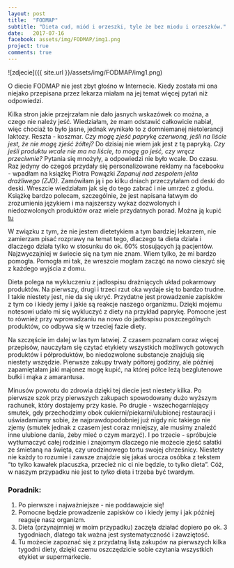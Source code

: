 ```yaml
---
layout: post
title:  "FODMAP"
subtitle: "Dieta cud, miód i orzeszki, tyle że bez miodu i orzeszków."
date:   2017-07-16
facebook: assets/img/FODMAP/img1.png
project: true
comments: true
---
```


![zdjecie]({{ site.url }}/assets/img/FODMAP/img1.png)

O diecie FODMAP nie jest zbyt głośno w Internecie. Kiedy została mi ona niejako przepisana przez lekarza miałam na jej temat więcej pytań niż odpowiedzi.

Kilka stron jakie przejrzałam nie dało jasnych wskazówek co można, a czego nie należy jeść. Wiedziałam, że mam odstawić całkowicie nabiał, więc chociaż to było jasne, jednak wynikało to z domniemanej nietolerancji laktozy. Reszta - koszmar. *Czy mogę zjeść paprykę czerwoną, jeśli na liście jest, że nie mogę zjeść żółtej?* Do dzisiaj nie wiem jak jest z tą papryką. *Czy jeśli produktu wcale nie ma na liście, to mogę go jeść, czy wręcz przeciwnie?* Pytania się mnożyły, a odpowiedzi nie było wcale. Do czasu. Raz jedyny do czegoś przydały się personalizowane reklamy na facebooku - wpadłam na książkę Piotra Powązki *Zapanuj nad zespołem jelita drażliwego (ZJD)*. Zamówiłam ją i po kilku dniach przeczytałam od deski do deski. Wreszcie wiedziałam jak się do tego zabrać i nie umrzeć z głodu. Książkę bardzo polecam, szczególnie, że jest napisana łatwym do zrozumienia językiem i ma najszerszy wykaz dozwolonych i niedozwolonych produktów oraz wiele przydatnych porad. Można ją kupić [tu](http://allegro.pl/zapanuj-nad-zespolem-jelita-drazliwego-zjd-fodmap-i6781452674.html)

W związku z tym, że nie jestem dietetykiem a tym bardziej lekarzem, nie zamierzam pisać rozprawy na temat tego, dlaczego ta dieta działa i dlaczego działa tylko w stosunku do ok. 60% stosujących ją pacjentów. Najzwyczajniej w świecie się na tym nie znam. Wiem tylko, że mi bardzo pomogła. Pomogła mi tak, że wreszcie mogłam zacząć na nowo cieszyć się z każdego wyjścia z domu.

Dieta polega na wykluczeniu z jadłospisu drażniących układ pokarmowy produktów. Na pierwszy, drugi i trzeci rzut oka wydaje się to bardzo trudne. I takie niestety jest, nie da się ukryć. Przydatne jest prowadzenie zapisków z tym co i kiedy jemy i jakie są reakcje naszego organizmu. Dzięki mojemu notesowi udało mi się wykluczyć z diety na przykład paprykę. Pomocne jest to również przy wprowadzaniu na nowo do jadłospisu poszczególnych produktów, co odbywa się w trzeciej fazie diety.

Na szczęście im dalej w las tym łatwiej. Z czasem poznałam coraz więcej przepisów, nauczyłam się czytać etykiety wszystkich możliwych gotowych produktów i półproduktów, bo niedozwolone substancje znajdują się niestety wszędzie. Pierwsze zakupy trwały półtorej godziny, ale później zapamiętałam jaki majonez mogę kupić, na której półce leżą bezglutenowe bułki i mąka z amarantusa.

Minusów powrotu do zdrowia dzięki tej diecie jest niestety kilka. Po pierwsze szok przy pierwszych zakupach spowodowany dużo wyższym rachunek, który dostajemy przy kasie. Po drugie - wszechogarniający smutek, gdy przechodzimy obok cukierni/piekarni/ulubionej restauracji i uświadamiamy sobie, że najprawdopodobniej już nigdy nic takiego nie zjemy (smutek jednak z czasem jest coraz mniejszy, ale musimy znaleźć inne ulubione dania, żeby mieć o czym marzyć). I po trzecie - spróbujcie wytłumaczyć całej rodzinie i znajomym dlaczego nie możecie zjeść sałatki ze śmietaną na święta, czy urodzinowego tortu swojej chrześnicy. Niestety nie każdy to rozumie i zawsze znajdzie się jakaś urocza osóbka z tekstem “to tylko kawałek placuszka, przecież nic ci nie będzie, to tylko dieta”. Cóż, w naszym przypadku nie jest to *tylko* dieta i trzeba być twardym.

### Poradnik:

1. Po pierwsze i najważniejsze - nie poddawajcie się!
2. Pomocne będzie prowadzenie zapisków co i kiedy jemy i jak później reaguje nasz organizm.
3. Dieta (przynajmniej w moim przypadku) zaczęła działać dopiero po ok. 3 tygodniach, dlatego tak ważna jest systematyczność i zawziętość.
4. Tu możecie zapoznać się z przydatną listą zakupów na pierwszych kilka tygodni diety, dzięki czemu oszczędzicie sobie czytania wszystkich etykiet w supermarkecie.

